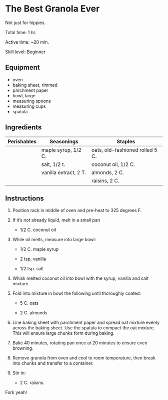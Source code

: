 # The Best Granola Ever

Not just for hippies.

Total time: 1 hr.

Active time: ~20 min.

Skill level: Beginner

## Equipment

* oven
* baking sheet, rimmed
* parchment paper 
* bowl, large
* measuring spoons
* measuring cups
* spatula

## Ingredients

| Perishables | Seasonings           | Staples                          |
|---          |---                   | ---                              |
|             | maple syrup, 1/2 C.  | oats, old-fashioned rolled 5 C.  |
|             | salt, 1/2 t.         | coconut oil, 1/2 C.              |
|             | vanilla extract, 2 T.| almonds, 2 C.                    |
|             |                      | raisins, 2 C.                    |


## Instructions

1. Position rack in middle of oven and pre-heat to 325 degrees F.

2. If it’s not already liquid, melt in a small pan

    * 1/2 C. coconut oil 

3. While oil melts, measure into large bowl: 

    * 1/2 C. maple syrup
    
    * 2 tsp. vanilla
    
    * 1/2 tsp. salt

4. Whisk melted coconut oil into bowl with the syrup, vanilla and salt mixture.

4. Fold into mixture in bowl the following until thoroughly coated:

    * 5 C. oats

    * 2 C. almonds

5. Line baking sheet with parchment paper and spread oat mixture evenly across the baking sheet. Use the spatula to compact the oat mixture. This will ensure large chunks form during baking.

6. Bake 40 minutes, rotating pan once at 20 minutes to ensure even browning.

7. Remove granola from oven and cool to room temperature, then break into chunks and transfer to a container.

8. Stir in:

    * 2 C. raisins.

Fork yeah!